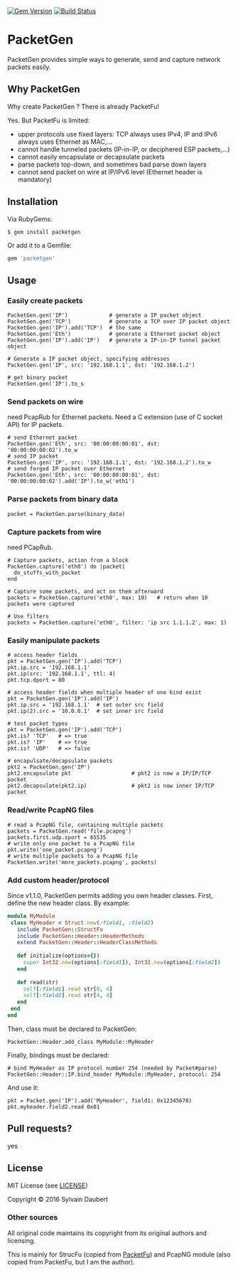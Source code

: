 
[![Gem Version](https://badge.fury.io/rb/packetgen.svg)](https://badge.fury.io/rb/packetgen)
[![Build Status](https://travis-ci.org/sdaubert/packetgen.svg?branch=master)](https://travis-ci.org/sdaubert/packetgen)

# PacketGen

PacketGen provides simple ways to generate, send and capture network packets easily.

## Why PacketGen
Why create PacketGen ? There is already PacketFu!

Yes. But PacketFu is limited:
* upper protocols use fixed layers: TCP always uses IPv4, IP and IPv6 always uses Ethernet as MAC,...
* cannot handle tunneled packets (IP-in-IP, or deciphered ESP packets,...)
* cannot easily encapsulate or decapsulate packets
* parse packets top-down, and sometimes bad parse down layers
* cannot send packet on wire at IP/IPv6 level (Ethernet header is mandatory)

## Installation
Via RubyGems:

    $ gem install packetgen

Or add it to a Gemfile:
```ruby
gem 'packetgen'
```
## Usage

### Easily create packets
```
PacketGen.gen('IP')             # generate a IP packet object
PacketGen.gen('TCP')            # generate a TCP over IP packet object
PacketGen.gen('IP').add('TCP')  # the same
PacketGen.gen('Eth')            # generate a Ethernet packet object
PacketGen.gen('IP').add('IP')   # generate a IP-in-IP tunnel packet object

# Generate a IP packet object, specifying addresses
PacketGen.gen('IP', src: '192.168.1.1', dst: '192.168.1.2')

# get binary packet
PacketGen.gen('IP').to_s
```

### Send packets on wire
need PcapRub for Ethernet packets. Need a C extension (use of C socket API) for IP packets.

```
# send Ethernet packet
PacketGen.gen('Eth', src: '00:00:00:00:01', dst: '00:00:00:00:02').to_w
# send IP packet
PacketGen.gen('IP', src: '192.168.1.1', dst: '192.168.1.2').to_w
# send forged IP packet over Ethernet
PacketGen.gen('Eth', src: '00:00:00:00:01', dst: '00:00:00:00:02').add('IP').to_w('eth1')
```

### Parse packets from binary data
```
packet = PacketGen.parse(binary_data)
```

### Capture packets from wire
need PCapRub.

```
# Capture packets, action from a block
PacketGen.capture('eth0') do |packet|
  do_stuffs_with_packet
end

# Capture some packets, and act on them afterward
packets = PacketGen.capture('eth0', max: 10)   # return when 10 packets were captured

# Use filters
packets = PacketGen.capture('eth0', filter: 'ip src 1.1.1.2', max: 1)
```

### Easily manipulate packets
```
# access header fields
pkt = PacketGen.gen('IP').add('TCP')
pkt.ip.src = '192.168.1.1'
pkt.ip(src: '192.168.1.1', ttl: 4)
pkt.tcp.dport = 80

# access header fields when multiple header of one kind exist
pkt = PacketGen.gen('IP').add('IP')
pkt.ip.src = '192.168.1.1'  # set outer src field
pkt.ip(2).src = '10.0.0.1'  # set inner src field

# test packet types
pkt = PacketGen.gen('IP').add('TCP')
pkt.is? 'TCP'   # => true
pkt.is? 'IP'    # => true
pkt.is? 'UDP'   # => false

# encapulsate/decapsulate packets
pkt2 = PacketGen.gen('IP')
pkt2.encapsulate pkt                   # pkt2 is now a IP/IP/TCP packet
pkt2.decapsulate(pkt2.ip)              # pkt2 is now inner IP/TCP packet
```

### Read/write PcapNG files
```
# read a PcapNG file, containing multiple packets
packets = PacketGen.read('file.pcapng')
packets.first.udp.sport = 65535
# write only one packet to a PcapNG file
pkt.write('one_packet.pcapng')
# write multiple packets to a PcapNG file
PacketGen.write('more_packets.pcapng', packets)
```

### Add custom header/protocol
Since v1.1.0, PacketGen permits adding you own header classes.
First, define the new header class. By example:

```ruby
module MyModule
 class MyHeader < Struct.new(:field1, :field2)
   include PacketGen::StructFu
   include PacketGen::Header::HeaderMethods
   extend PacketGen::Header::HeaderClassMethods
   
   def initialize(options={})
     super Int32.new(options[:field1]), Int32.new(options[:field2])
   end
   
   def read(str)
     self[:field1].read str[0, 4]
     self[:field2].read str[4, 4]
   end
 end
end
```

Then, class must be declared to PacketGen:

```
PacketGen::Header.add_class MyModule::MyHeader
```

Finally, bindings must be declared:

```
# bind MyHeader as IP protocol number 254 (needed by Packet#parse)
PacketGen::Header::IP.bind_header MyModule::MyHeader, protocol: 254
```

And use it:

```
pkt = Packet.gen('IP').add('MyHeader', field1: 0x12345678)
pkt.myheader.field2.read 0x01
```

## Pull requests?

yes

## License
MIT License (see [LICENSE](https://github.com/sdaubert/packetgen/blob/master/LICENSE))

Copyright © 2016 Sylvain Daubert

### Other sources
All original code maintains its copyright from its original authors and licensing.

This is mainly for StrucFu (copied from [PacketFu](https://github.com/packetfu/packetfu))
and PcapNG module (also copied from PacketFu, but I am the author).
